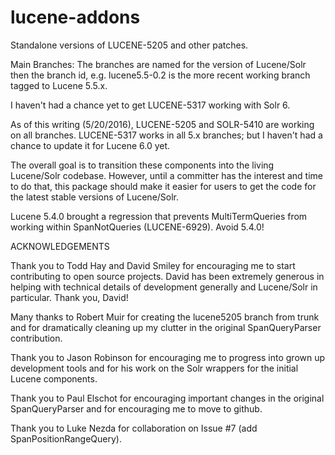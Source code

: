 lucene-addons
======================

Standalone versions of LUCENE-5205 and other patches.

Main Branches:
The branches are named for the version of Lucene/Solr then the branch id, e.g.
lucene5.5-0.2 is the more recent working branch tagged to Lucene 5.5.x.

I haven't had a chance yet to get LUCENE-5317 working with Solr 6.

As of this writing (5/20/2016), LUCENE-5205 and SOLR-5410 are working on all branches.
LUCENE-5317 works in all 5.x branches; but I haven't had a chance
to update it for Lucene 6.0 yet.

The overall goal is to transition these components into the living
Lucene/Solr codebase.  However, until a committer has the interest and time
to do that, this package should make it easier for users to get the code
for the latest stable versions of Lucene/Solr.

Lucene 5.4.0 brought a regression that prevents MultiTermQueries from working
within SpanNotQueries (LUCENE-6929).  Avoid 5.4.0!

ACKNOWLEDGEMENTS

Thank you to Todd Hay and David Smiley for encouraging me to start contributing to
open source projects.  David has been extremely generous in helping with technical
details of development generally and Lucene/Solr in particular.  Thank you, David!

Many thanks to Robert Muir for creating the lucene5205 branch from trunk and
for dramatically cleaning up my clutter in the original SpanQueryParser contribution.

Thank you to Jason Robinson for encouraging me to progress into grown up development
tools and for his work on the Solr wrappers for the initial Lucene components.

Thank you to Paul Elschot for encouraging important changes in the original SpanQueryParser
and for encouraging me to move to github.

Thank you to Luke Nezda for collaboration on Issue #7 (add SpanPositionRangeQuery).